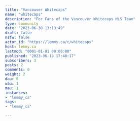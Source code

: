 ```yaml
---
title: "Vancouver Whitecaps" 
name: "whitecaps"
description: "For Fans of the Vancouver Whitecaps MLS Team"
type: community
date: "2023-06-30 13:13:49"
draft: false
nsfw: false
actor_id: "https://lemmy.ca/c/whitecaps"
host: lemmy.ca
lastmod: "0001-01-01 00:00:00"
published: "2023-06-13 17:40:17"
subscribers: 3
posts: 2
comments: 0
weight: 2
dau: 0
wau: 1
mau: 1
instances:
- "lemmy_ca"
tags: 
- "lemmy_ca"

---
```

